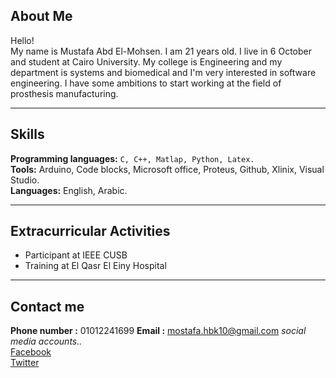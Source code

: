 ## About Me
Hello!  
My name is Mustafa Abd El-Mohsen. I am 21 years old. I live in 6 October and student at Cairo University.
My college is Engineering and my department is systems and biomedical and I'm very interested in software engineering.
I have some ambitions to start working at the field of prosthesis manufacturing.

-----------------------------------

## Skills
**Programming languages:**  `C, C++, Matlap, Python, Latex.`  
**Tools:** Arduino, Code blocks, Microsoft office, Proteus, Github, Xlinix, Visual Studio.  
**Languages:** English, Arabic.  

-----------------------------------

## Extracurricular Activities
* Participant at IEEE CUSB                                 
* Training at El Qasr El Einy Hospital  

-----------------------------------

## Contact me
**Phone number :** 01012241699
**Email :** mostafa.hbk10@gmail.com
*social media accounts..*  
[Facebook](https://m.facebook.com/mostafa.mohsen2011)  
[Twitter](https://twitter.com/Mostafa_soOos?s=09)
